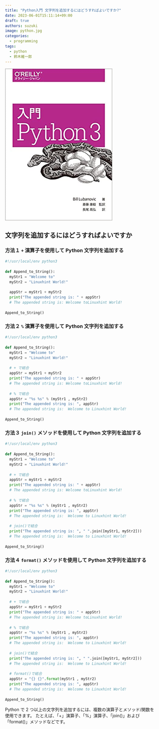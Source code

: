 ```yaml
---
title: "Python入門 文字列を追加するにはどうすればよいですか?"
date: 2023-06-01T15:11:14+09:00
draft: true
authors: suzuki
image: python.jpg
categories:
  - programming
tags:
  - python
  - 鈴木維一郎
---
```


![](python.jpg)

## 文字列を追加するにはどうすればよいですか

### 方法１ `+` 演算子を使用して Python 文字列を追加する
```python
#!/usr/local/env python3

def Append_to_String():
  myStr1 = "Welcome to"
  myStr2 = "Linuxhint World!"

  appStr = myStr1 + myStr2
  print("The appended string is: " + appStr)
  # The appended string is: Welcome toLinuxhint World!

Append_to_String()

```


### 方法２ `%` 演算子を使用して Python 文字列を追加する

```python
#!/usr/local/env python3

def Append_to_String():
  myStr1 = "Welcome to"
  myStr2 = "Linuxhint World!"

  # + で結合
  appStr = myStr1 + myStr2
  print("The appended string is: " + appStr)
  # The appended string is: Welcome toLinuxhint World!

  # % で結合
  appStr = "%s %s" % (myStr1 , myStr2)
  print("The appended string is: ", appStr)
  # The appended string is:  Welcome to Linuxhint World!

Append_to_String()

```

### 方法３ `join()` メソッドを使用して Python 文字列を追加する
```python
#!/usr/local/env python3

def Append_to_String():
  myStr1 = "Welcome to"
  myStr2 = "Linuxhint World!"

  # + で結合
  appStr = myStr1 + myStr2
  print("The appended string is: " + appStr)
  # The appended string is: Welcome toLinuxhint World!

  # % で結合
  appStr = "%s %s" % (myStr1 , myStr2)
  print("The appended string is: ", appStr)
  # The appended string is:  Welcome to Linuxhint World!

  # join()で結合
  print("The appended string is: ", " ".join([myStr1, myStr2]))
  # The appended string is:  Welcome to Linuxhint World!

Append_to_String()

```
### 方法４ `format()` メソッドを使用して Python 文字列を追加する
```python
#!/usr/local/env python3

def Append_to_String():
  myStr1 = "Welcome to"
  myStr2 = "Linuxhint World!"

  # + で結合
  appStr = myStr1 + myStr2
  print("The appended string is: " + appStr)
  # The appended string is: Welcome toLinuxhint World!

  # % で結合
  appStr = "%s %s" % (myStr1 , myStr2)
  print("The appended string is: ", appStr)
  # The appended string is:  Welcome to Linuxhint World!

  # join()で結合
  print("The appended string is: ", " ".join([myStr1, myStr2]))
  # The appended string is:  Welcome to Linuxhint World!

  # format()で結合
  appStr = "{} {}".format(myStr1 , myStr2)
  print("The appended string is: ", appStr)
  # The appended string is:  Welcome to Linuxhint World!

Append_to_String()
```

Python で 2 つ以上の文字列を追加するには、複数の演算子とメソッド/関数を使用できます。
たとえば、「+」演算子、「%」演算子、「join()」および「format()」メソッドなどです。



